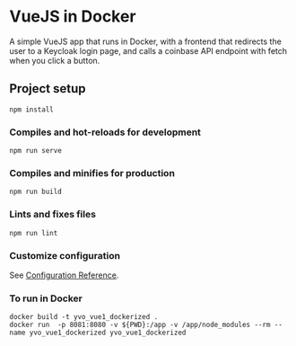 # VueJS in Docker

A simple VueJS app that runs in Docker, with a frontend that redirects the user to a Keycloak login page, and calls a coinbase API endpoint with fetch when you click a button.

## Project setup
```
npm install
```

### Compiles and hot-reloads for development
```
npm run serve
```

### Compiles and minifies for production
```
npm run build
```

### Lints and fixes files
```
npm run lint
```

### Customize configuration
See [Configuration Reference](https://cli.vuejs.org/config/).

### To run in Docker
```
docker build -t yvo_vue1_dockerized .
docker run  -p 8081:8080 -v ${PWD}:/app -v /app/node_modules --rm --name yvo_vue1_dockerized yvo_vue1_dockerized
```
